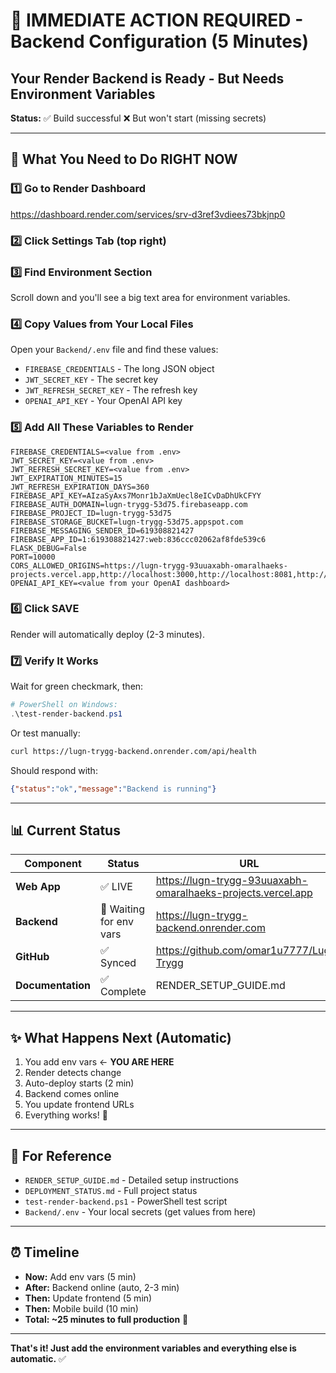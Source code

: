 # 🎯 IMMEDIATE ACTION REQUIRED - Backend Configuration (5 Minutes)

## Your Render Backend is Ready - But Needs Environment Variables

**Status:** ✅ Build successful ❌ But won't start (missing secrets)

---

## 🚀 What You Need to Do RIGHT NOW

### 1️⃣ Go to Render Dashboard
https://dashboard.render.com/services/srv-d3ref3vdiees73bkjnp0

### 2️⃣ Click Settings Tab (top right)

### 3️⃣ Find Environment Section

Scroll down and you'll see a big text area for environment variables.

### 4️⃣ Copy Values from Your Local Files

Open your `Backend/.env` file and find these values:
- `FIREBASE_CREDENTIALS` - The long JSON object
- `JWT_SECRET_KEY` - The secret key
- `JWT_REFRESH_SECRET_KEY` - The refresh key  
- `OPENAI_API_KEY` - Your OpenAI API key

### 5️⃣ Add All These Variables to Render

```
FIREBASE_CREDENTIALS=<value from .env>
JWT_SECRET_KEY=<value from .env>
JWT_REFRESH_SECRET_KEY=<value from .env>
JWT_EXPIRATION_MINUTES=15
JWT_REFRESH_EXPIRATION_DAYS=360
FIREBASE_API_KEY=AIzaSyAxs7Monr1bJaXmUecl8eICvDaDhUkCFYY
FIREBASE_AUTH_DOMAIN=lugn-trygg-53d75.firebaseapp.com
FIREBASE_PROJECT_ID=lugn-trygg-53d75
FIREBASE_STORAGE_BUCKET=lugn-trygg-53d75.appspot.com
FIREBASE_MESSAGING_SENDER_ID=619308821427
FIREBASE_APP_ID=1:619308821427:web:836ccc02062af8fde539c6
FLASK_DEBUG=False
PORT=10000
CORS_ALLOWED_ORIGINS=https://lugn-trygg-93uuaxabh-omaralhaeks-projects.vercel.app,http://localhost:3000,http://localhost:8081,http://localhost:19000,http://localhost:19001
OPENAI_API_KEY=<value from your OpenAI dashboard>
```

### 6️⃣ Click SAVE

Render will automatically deploy (2-3 minutes).

### 7️⃣ Verify It Works

Wait for green checkmark, then:

```powershell
# PowerShell on Windows:
.\test-render-backend.ps1
```

Or test manually:
```bash
curl https://lugn-trygg-backend.onrender.com/api/health
```

Should respond with:
```json
{"status":"ok","message":"Backend is running"}
```

---

## 📊 Current Status

| Component | Status | URL |
|-----------|--------|-----|
| **Web App** | ✅ LIVE | https://lugn-trygg-93uuaxabh-omaralhaeks-projects.vercel.app |
| **Backend** | 🔴 Waiting for env vars | https://lugn-trygg-backend.onrender.com |
| **GitHub** | ✅ Synced | https://github.com/omar1u7777/Lugn-Trygg |
| **Documentation** | ✅ Complete | RENDER_SETUP_GUIDE.md |

---

## ✨ What Happens Next (Automatic)

1. You add env vars ← **YOU ARE HERE** 
2. Render detects change
3. Auto-deploy starts (2 min)
4. Backend comes online
5. You update frontend URLs
6. Everything works! 🎉

---

## 📝 For Reference

- `RENDER_SETUP_GUIDE.md` - Detailed setup instructions
- `DEPLOYMENT_STATUS.md` - Full project status
- `test-render-backend.ps1` - PowerShell test script
- `Backend/.env` - Your local secrets (get values from here)

---

## ⏰ Timeline

- **Now:** Add env vars (5 min)
- **After:** Backend online (auto, 2-3 min)
- **Then:** Update frontend (5 min)
- **Then:** Mobile build (10 min)
- **Total: ~25 minutes to full production** 🚀

---

**That's it! Just add the environment variables and everything else is automatic.** ✅

